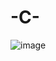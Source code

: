 # -C-
![image](https://user-images.githubusercontent.com/57623095/174202044-bc7b32d1-3643-4e69-9ebc-b7d5dabb4f8e.png)
